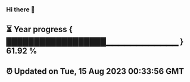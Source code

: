 ### Hi there 👋
⏳ Year progress { ██████████████████▁▁▁▁▁▁▁▁▁▁▁▁ } 61.92 %
---
⏰ Updated on Tue, 15 Aug 2023 00:33:56 GMT
---
